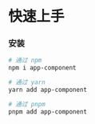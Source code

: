 # 快速上手

### 安装

```bash
# 通过 npm
npm i app-component

# 通过 yarn
yarn add app-component

# 通过 pnpm
pnpm add app-component
```
